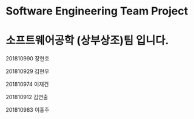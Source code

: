 # Software Engineering Team Project

# 소프트웨어공학 (상부상조)팀 입니다.

201810990 장현호

201810929 김현우

201810974 이재건

201810912 김연출

201810983 이홍주
